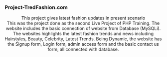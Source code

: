 ### Project-TredFashion.com
<center>This project gives latest fashion updates in present scenario<br/>
This was the project done as the second Live Project of PHP Training. The website includes the basic connection of website from Database (MySQLi). The websites highlights the latest fashion trends and news including Hairstyles, Beauty, Celebrity, Latest Trends. Being Dynamic,  the website has the Signup form, Login form, admin access form and the basic contact us form, all connected with database. </center>
